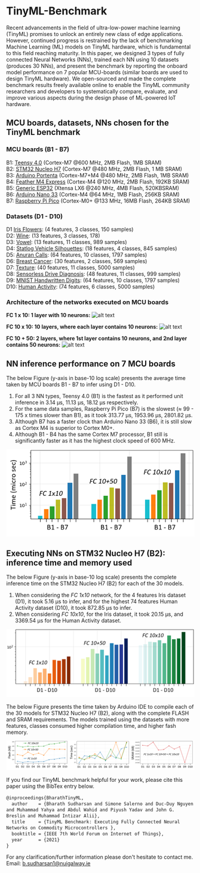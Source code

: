 # TinyML-Benchmark

Recent advancements in the field of ultra-low-power machine learning (TinyML) promises to unlock an entirely new class of edge applications. However, continued progress is restrained by the lack of benchmarking Machine Learning (ML) models on TinyML hardware, which is fundamental to this field reaching maturity. In this paper, we designed 3 types of fully connected Neural Networks (NNs), trained each NN using 10 datasets (produces 30 NNs), and present the benchmark by reporting the onboard model performance on 7 popular MCU-boards (similar boards are used to design TinyML hardware). We open-sourced and made the complete benchmark results freely available online to enable the TinyML community researchers and developers to systematically compare, evaluate, and improve various aspects during the design phase of ML-powered IoT hardware.

## MCU boards, datasets, NNs chosen for the TinyML benchmark

### MCU boards (B1 - B7)

B1: [Teensy 4.0](https://www.pjrc.com/teensy/) (Cortex-M7 @600 MHz, 2MB Flash, 1MB SRAM) <br/>
B2: [STM32 Nucleo H7](https://www.st.com/en/evaluation-tools/nucleo-h743zi.html) (Cortex-M7 @480 MHz, 2MB Flash, 1 MB SRAM) <br/>
B3: [Arduino Portenta](https://store.arduino.cc/portenta-h7) (Cortex-M7+M4 @480 MHz, 2MB Flash, 1MB SRAM) <br/>
B4: [Feather M4 Express](https://www.adafruit.com/product/3857)  (Cortex-M4 @120 MHz, 2MB Flash, 192KB SRAM) <br/>
B5: [Generic ESP32](https://esphome.io/devices/nodemcu_esp32.html) (Xtensa LX6 @240 MHz, 4MB Flash, 520KBSRAM) <br/>
B6: [Arduino Nano 33](https://store.arduino.cc/arduino-nano-33-iot) (Cortex-M4 @64 MHz, 1MB Flash, 256KB SRAM) <br/>
B7: [Raspberry Pi Pico](https://www.raspberrypi.org/products/raspberry-pi-pico/) (Cortex-M0+ @133 MHz, 16MB Flash, 264KB SRAM) <br/>

### Datasets (D1 - D10)

D1 [Iris Flowers](https://archive.ics.uci.edu/ml/datasets/iris): (4 features, 3 classes, 150 samples) <br/>
D2: [Wine](https://archive.ics.uci.edu/ml/datasets/wine): (13 features, 3 classes, 178) <br/>
D3: [Vowel](https://archive.ics.uci.edu/ml/datasets/Japanese+Vowels): (13 features, 11 classes, 989 samples) <br/>
D4: [Statlog Vehicle Silhouettes](https://archive.ics.uci.edu/ml/datasets/Statlog+%28Vehicle+Silhouettes%29): (18 features, 4 classes, 845 samples) <br/>
D5: [Anuran Calls](https://archive.ics.uci.edu/ml/datasets/Anuran+Calls+%28MFCCs%29): (64 features, 10 classes, 1797 samples)<br/>
D6: [Breast Cancer](https://www.kaggle.com/uciml/breast-cancer-wisconsin-data): (30 features, 2 classes, 569 samples)<br/>
D7: [Texture](https://www.robots.ox.ac.uk/~vgg/data/dtd/index.html): (40 features, 11 classes, 5000 samples)<br/>
D8: [Sensorless Drive Diagnosis](https://archive.ics.uci.edu/ml/datasets/dataset+for+sensorless+drive+diagnosis): (48 features, 11 classes, 999 samples)<br/>
D9: [MNIST Handwritten Digits](http://yann.lecun.com/exdb/mnist/): (64 features, 10 classes, 1797 samples)<br/>
D10: [Human Activity](https://archive.ics.uci.edu/ml/datasets/human+activity+recognition+using+smartphones): (74 features, 6 classes, 5000 samples)<br/>


### Architecture of the networks executed on MCU boards 

**FC 1 x 10: 1 layer with 10 neurons:**
![alt text](https://github.com/bharathsudharsan/TinyML-Benchmark/blob/main/TFLite_trained_models/FC%201%20x%2010_Breast%20cancer.png)

**FC 10 x 10:  10 layers, where each layer contains 10 neurons:**
![alt text](https://github.com/bharathsudharsan/TinyML-Benchmark/blob/main/TFLite_trained_models/FC%2010%20x%2010_Breast%20cancer.png)

**FC 10 + 50: 2 layers, where 1st layer contains 10 neurons, and 2nd layer contains 50 neurons:**
![alt text](https://github.com/bharathsudharsan/TinyML-Benchmark/blob/main/TFLite_trained_models/FC%2010%2B50_Breast%20cancer.png)


## NN inference performance on 7 MCU boards

The below Figure (y-axis in base-10 log scale) presents the average time taken by MCU boards B1 - B7 to infer using D1 - D10. 

1. For all 3 NN types, Teensy 4.0 (B1) is the fastest as it performed unit inference in 3.14 µs, 11.13 µs, 18.12 µs respectively. 
2. For the same data samples, Raspberry Pi Pico (B7) is the slowest (≈ 99 - 175 x times slower than B1), as it took 313.77 µs, 1953.96 µs, 2801.82 µs. 
3. Although B7 has a faster clock than Arduino Nano 33 (B6), it is still slow as Cortex M4 is superior to Cortex M0+. 
4. Although B1 - B4 has the same Cortex M7 processor, B1 still is significantly faster as it has the highest clock speed of 600 MHz. 

![alt text](https://github.com/bharathsudharsan/TinyML-Benchmark-NNs-on-MCUs/blob/main/Fig1_B1-B7_inference_time.png)

## Executing NNs on STM32 Nucleo H7 (B2): inference time and memory used

The below Figure (y-axis in base-10 log scale) presents the complete inference time on the STM32 Nucleo H7 (B2) for each of the 30 models. 
1. When considering the *FC 1x10* network, for the 4 features Iris dataset (D1), it took 5.16 µs to infer, and for the highest 74 features Human Activity dataset (D10), it took 872.85 µs to infer. 
2. When considering *FC 10x10*, for the Iris dataset, it took 20.15 µs, and 3369.54 µs for the Human Activity dataset. 

![alt text](https://github.com/bharathsudharsan/TinyML-Benchmark-NNs-on-MCUs/blob/main/Fig2_Infer_time_on_B2_for_D1_to_D10.png)

The below Figure presents the time taken by Arduino IDE to compile each of the 30 models for STM32 Nucleo H7 (B2), along with the complete FLASH and SRAM requirements. The models trained using the datasets with more features, classes consumed higher compilation time, and higher fash memory.

![alt-text-1](https://github.com/bharathsudharsan/TinyML-Benchmark-NNs-on-MCUs/blob/main/Fig3_Flash_complie_time_SRAM_on_B2.png) 

If you find our TinyML benchmark helpful for your work, please cite this paper using the BibTex entry below.

```
@inproceedings{BharathTinyML,
  author    = {Bharath Sudharsan and Simone Salerno and Duc-Duy Nguyen and Muhammad Yahya and Abdul Wahid and Piyush Yadav and John G. Breslin and Muhammad Intizar Alii},
  title     = {TinyML Benchmark: Executing Fully Connected Neural Networks on Commodity Microcontrollers },
  booktitle = {IEEE 7th World Forum on Internet of Things},
  year      = {2021}
}
```

For any clarification/further information please don't hesitate to contact me. Email: b.sudharsan1@nuigalway.ie
